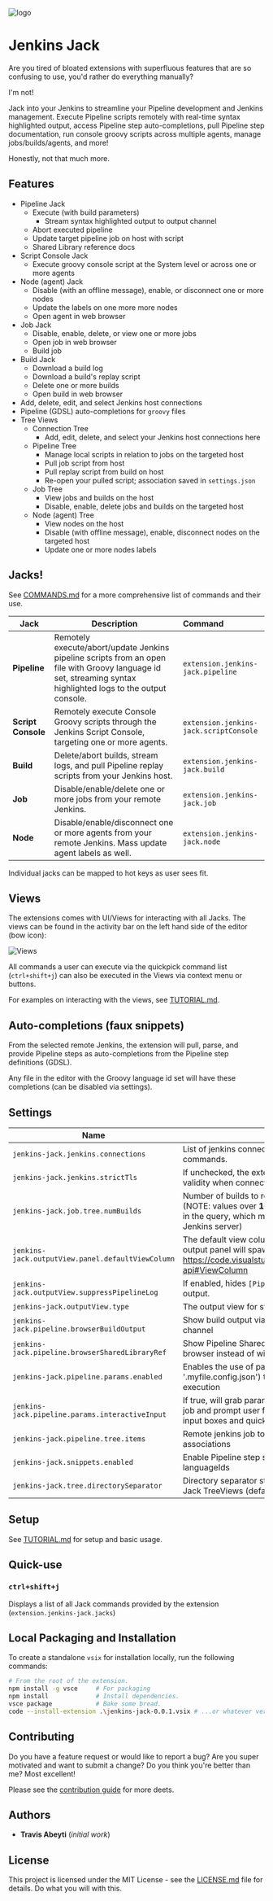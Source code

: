 ![logo](images/doc/demo.gif)

# Jenkins Jack

Are you tired of bloated extensions with superfluous features that are so confusing to use, you'd rather do everything manually?

I'm not!

Jack into your Jenkins to streamline your Pipeline development and Jenkins management. Execute Pipeline scripts remotely with real-time syntax highlighted output, access Pipeline step auto-completions, pull Pipeline step documentation, run console groovy scripts across multiple agents, manage jobs/builds/agents, and more!

Honestly, not that much more.

## Features

* Pipeline Jack
    * Execute (with build parameters)
        * Stream syntax highlighted output to output channel
    * Abort executed pipeline
    * Update target pipeline job on host with script
    * Shared Library reference docs
* Script Console Jack
    * Execute groovy console script at the System level or across one or more agents
* Node (agent) Jack
    * Disable (with an offline message), enable, or disconnect one or more nodes
    * Update the labels on one more more nodes
    * Open agent in web browser
* Job Jack
    * Disable, enable, delete, or view one or more jobs
    * Open job in web browser
    * Build job
* Build Jack
    * Download a build log
    * Download a build's replay script
    * Delete one or more builds
    * Open build in web browser
* Add, delete, edit, and select Jenkins host connections
* Pipeline (GDSL) auto-completions for `groovy` files
* Tree Views
    * Connection Tree
        * Add, edit, delete, and select your Jenkins host connections here
    * Pipeline Tree
        * Manage local scripts in relation to jobs on the targeted host
        * Pull job script from host
        * Pull replay script from build on host
        * Re-open your pulled script; association saved in `settings.json`
    * Job Tree
        * View jobs and builds on the host
        * Disable, enable, delete jobs and builds on the targeted host
    * Node (agent) Tree
        * View nodes on the host
        * Disable (with offline message), enable, disconnect nodes on the targeted host
        * Update one or more nodes labels

## Jacks!

See [COMMANDS.md](COMMANDS.md) for a more comprehensive list of commands and their use.

|Jack|Description|Command|
|---|---|:---|
|__Pipeline__|Remotely execute/abort/update Jenkins pipeline scripts from an open file with Groovy language id set, streaming syntax highlighted logs to the output console.|`extension.jenkins-jack.pipeline`|
|__Script Console__|Remotely execute Console Groovy scripts through the Jenkins Script Console, targeting one or more agents.|`extension.jenkins-jack.scriptConsole`|
|__Build__|Delete/abort builds, stream logs, and pull Pipeline replay scripts from your Jenkins host.|`extension.jenkins-jack.build`|
|__Job__|Disable/enable/delete one or more jobs from your remote Jenkins.|`extension.jenkins-jack.job`|
|__Node__|Disable/enable/disconnect one or more agents from your remote Jenkins. Mass update agent labels as well.|`extension.jenkins-jack.node`|

Individual jacks can be mapped to hot keys as user sees fit.

## Views

The extensions comes with UI/Views for interacting with all Jacks. The views can be found in the activity bar on the left hand side of the editor (bow icon):

![Views](images/doc/views.png)

All commands a user can execute via the quickpick command list (`ctrl+shift+j`) can also be executed in the Views via context menu or buttons.

For examples on interacting with the views, see [TUTORIAL.md](TUTORIAL.md).

## Auto-completions (faux snippets)

From the selected remote Jenkins, the extension will pull, parse, and provide Pipeline steps as auto-completions from the Pipeline step definitions (GDSL).

Any file in the editor with the Groovy language id set will have these completions (can be disabled via settings).

## Settings
<!-- settings-start -->

|Name |Description |
| --- | ---------- |
| `jenkins-jack.jenkins.connections` | List of jenkins connections to target when running commands. |
| `jenkins-jack.jenkins.strictTls` | If unchecked, the extension will **not** check certificate validity when connecting through HTTPS |
| `jenkins-jack.job.tree.numBuilds` | Number of builds to retrieve in the Job Tree view (NOTE: values over **100** will utilize the `allBuilds` field in the query, which may slow performance on the Jenkins server) |
| `jenkins-jack.outputView.panel.defaultViewColumn` | The default view column (location) in vscode the output panel will spawn on show. See https://code.visualstudio.com/api/references/vscode-api#ViewColumn |
| `jenkins-jack.outputView.suppressPipelineLog` | If enabled, hides `[Pipeline]` log lines in streamed output. |
| `jenkins-jack.outputView.type` | The output view for streamed logs |
| `jenkins-jack.pipeline.browserBuildOutput` | Show build output via browser instead of the `OUTPUT` channel |
| `jenkins-jack.pipeline.browserSharedLibraryRef` | Show Pipeline Shared Library documentation via browser instead of within vscode as markdown |
| `jenkins-jack.pipeline.params.enabled` | Enables the use of parameters (stored in '.myfile.config.json') to be used in your Pipeline execution |
| `jenkins-jack.pipeline.params.interactiveInput` | If true, will grab parameters from the remote jenkins job and prompt user for builder parameter input using input boxes and quick picks. |
| `jenkins-jack.pipeline.tree.items` | Remote jenkins job to local pipeline script associations |
| `jenkins-jack.snippets.enabled` | Enable Pipeline step snippets for supported languageIds |
| `jenkins-jack.tree.directorySeparator` | Directory separator string for job names in the Jenkins Jack TreeViews (default is `/`) |
<!-- settings-end -->

## Setup

See [TUTORIAL.md](TUTORIAL.md##setting-up-a-connection) for setup and basic usage.

## Quick-use

### `ctrl+shift+j`

Displays a list of all Jack commands provided by the extension (`extension.jenkins-jack.jacks`)

## Local Packaging and Installation
To create a standalone `vsix` for installation locally, run the following commands:
```bash
# From the root of the extension.
npm install -g vsce     # For packaging
npm install             # Install dependencies.
vsce package            # Bake some bread.
code --install-extension .\jenkins-jack-0.0.1.vsix # ...or whatever version was built
```

## Contributing
Do you have a feature request or would like to report a bug? Are you super motivated and want to submit a change? Do you think you're better than me? Most excellent!

Please see the [contribution guide](CONTRIBUTING.md) for more deets.

## Authors

* **Travis Abeyti** (*initial work*)

## License

This project is licensed under the MIT License - see the [LICENSE.md](LICENSE.md) file for details. Do what you will with this.

